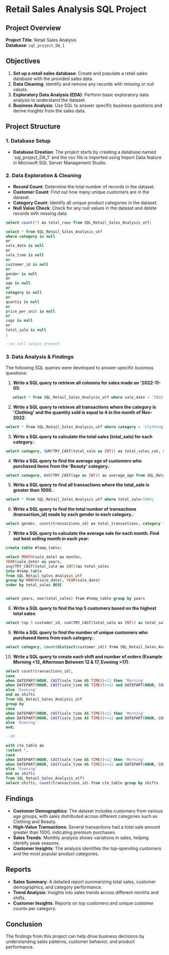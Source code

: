 # Retail Sales Analysis SQL Project

## Project Overview

**Project Title**: Retail Sales Analysis    
**Database**: `sql_project_DA_1`


## Objectives

1. **Set up a retail sales database**: Create and populate a retail sales database with the provided sales data.
2. **Data Cleaning**: Identify and remove any records with missing or null values.
3. **Exploratory Data Analysis (EDA)**: Perform basic exploratory data analysis to understand the dataset.
4. **Business Analysis**: Use SQL to answer specific business questions and derive insights from the sales data.

## Project Structure

### 1. Database Setup

- **Database Creation**: The project starts by creating a database named `sql_project_DA_1' and the csv file is imported using Import Data feature in Microsoft SQL Server Management Studio. 

### 2. Data Exploration & Cleaning

- **Record Count**: Determine the total number of records in the dataset.
- **Customer Count**: Find out how many unique customers are in the dataset.
- **Category Count**: Identify all unique product categories in the dataset.
- **Null Value Check**: Check for any null values in the dataset and delete records with missing data.

```sql
select count(*) as total_rows from SQL_Retail_Sales_Analysis_utf;

select * from SQL_Retail_Sales_Analysis_utf 
where category is null
or
sale_date is null
or
sale_time is null
or
customer_id is null
or
gender is null
or
age is null
or
category is null
or
quantiy is null
or
price_per_unit is null
or
cogs is null
or
total_sale is null
;

--no null values present
```

### 3. Data Analysis & Findings

The following SQL queries were developed to answer specific business questions:

1. **Write a SQL query to retrieve all columns for sales made on '2022-11-05**:
```sql
   select * from SQL_Retail_Sales_Analysis_utf where sale_date = '2022-11-05';
```

2. **Write a SQL query to retrieve all transactions where the category is 'Clothing' and the quantity sold is equal to 4 in the month of Nov-2022**:
```sql
select * from SQL_Retail_Sales_Analysis_utf where category = 'Clothing' and sale_date like '2022-11-%' and quantiy=4;
```

3. **Write a SQL query to calculate the total sales (total_sale) for each category.**:
```sql
select category, SUM(TRY_CAST(total_sale as INT)) as total_sales_cat, count(*) as total_orders from SQL_Retail_Sales_Analysis_utf group by category;
```

4. **Write a SQL query to find the average age of customers who purchased items from the 'Beauty' category.**:
```sql
select category, AVG(TRY_CAST(age as INT)) as average_age from SQL_Retail_Sales_Analysis_utf where category = 'Beauty' group by category;
```

5. **Write a SQL query to find all transactions where the total_sale is greater than 1000.**:
```sql
select * from SQL_Retail_Sales_Analysis_utf where total_sale>1000;
```

6. **Write a SQL query to find the total number of transactions (transaction_id) made by each gender in each category.**:
```sql
select gender, count(transactions_id) as total_transactions, category from SQL_Retail_Sales_Analysis_utf group by gender, category;
```

7. **Write a SQL query to calculate the average sale for each month. Find out best selling month in each year**:
```sql
create table #temp_table; 

select MONTH(sale_date) as months,
YEAR(sale_date) as years, 
avg(TRY_CAST(total_sale as INT))as total_sales
into #temp_table
from SQL_Retail_Sales_Analysis_utf 
group by MONTH(sale_date), YEAR(sale_date)
order by total_sales DESC


select years, max(total_sales) from #temp_table group by years
```

8. **Write a SQL query to find the top 5 customers based on the highest total sales**:
```sql
select top 5 customer_id, sum(TRY_CAST(total_sale as INT)) as total_saless from SQL_Retail_Sales_Analysis_utf group by customer_id order by total_saless DESC;
```

9. **Write a SQL query to find the number of unique customers who purchased items from each category.**:
```sql
select category, count(distinct(customer_id)) from SQL_Retail_Sales_Analysis_utf group by category;
```

10. **Write a SQL query to create each shift and number of orders (Example Morning <12, Afternoon Between 12 & 17, Evening >17)**:
```sql
select count(transactions_id),
case
when DATEPART(HOUR, CAST(sale_time AS TIME))<12 then 'Morning'
when DATEPART(HOUR, CAST(sale_time AS TIME))>=12 and DATEPART(HOUR, CAST(sale_time AS TIME))<=17  then 'Afternoon'
else 'Evening'
end as shifts
from SQL_Retail_Sales_Analysis_utf
group by 
case
when DATEPART(HOUR, CAST(sale_time AS TIME))<12 then 'Morning'
when DATEPART(HOUR, CAST(sale_time AS TIME))>=12 and DATEPART(HOUR, CAST(sale_time AS TIME))<=17  then 'Afternoon'
else 'Evening'
end;

--OR

with cte_table as 
(select *, 
case
when DATEPART(HOUR, CAST(sale_time AS TIME))<12 then 'Morning'
when DATEPART(HOUR, CAST(sale_time AS TIME))>=12 and DATEPART(HOUR, CAST(sale_time AS TIME))<=17  then 'Afternoon'
else 'Evening'
end as shifts
from SQL_Retail_Sales_Analysis_utf)
select shifts, count(transactions_id) from cte_table group by shifts

```

## Findings

- **Customer Demographics**: The dataset includes customers from various age groups, with sales distributed across different categories such as Clothing and Beauty.
- **High-Value Transactions**: Several transactions had a total sale amount greater than 1000, indicating premium purchases.
- **Sales Trends**: Monthly analysis shows variations in sales, helping identify peak seasons.
- **Customer Insights**: The analysis identifies the top-spending customers and the most popular product categories.

## Reports

- **Sales Summary**: A detailed report summarizing total sales, customer demographics, and category performance.
- **Trend Analysis**: Insights into sales trends across different months and shifts.
- **Customer Insights**: Reports on top customers and unique customer counts per category.

## Conclusion

The findings from this project can help drive business decisions by understanding sales patterns, customer behavior, and product performance.
